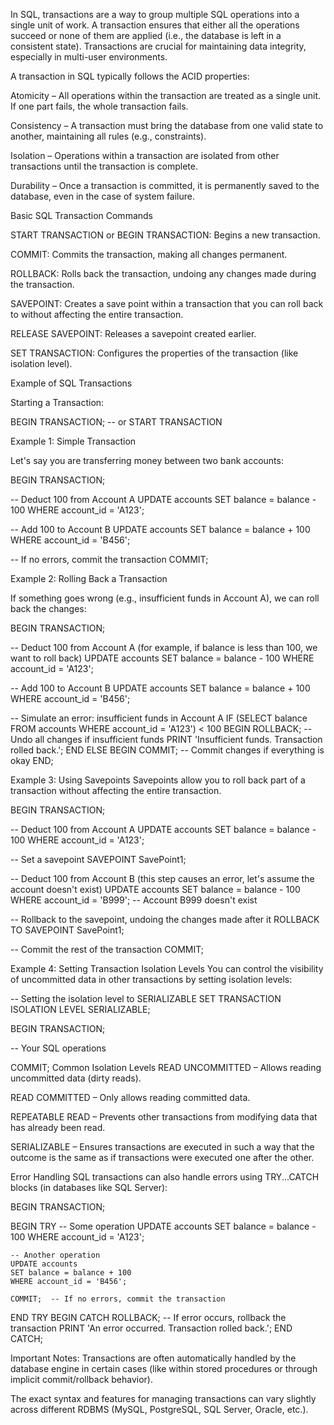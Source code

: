 In SQL, transactions are a way to group multiple SQL operations into a single unit of work. A transaction ensures that either all the operations succeed or none of them are applied (i.e., the database is left in a consistent state). Transactions are crucial for maintaining data integrity, especially in multi-user environments.

A transaction in SQL typically follows the ACID properties:

Atomicity – All operations within the transaction are treated as a single unit. If one part fails, the whole transaction fails.

Consistency – A transaction must bring the database from one valid state to another, maintaining all rules (e.g., constraints).

Isolation – Operations within a transaction are isolated from other transactions until the transaction is complete.

Durability – Once a transaction is committed, it is permanently saved to the database, even in the case of system failure.

Basic SQL Transaction Commands

START TRANSACTION or BEGIN TRANSACTION: Begins a new transaction.

COMMIT: Commits the transaction, making all changes permanent.

ROLLBACK: Rolls back the transaction, undoing any changes made during the transaction.

SAVEPOINT: Creates a save point within a transaction that you can roll back to without affecting the entire transaction.

RELEASE SAVEPOINT: Releases a savepoint created earlier.

SET TRANSACTION: Configures the properties of the transaction (like isolation level).

Example of SQL Transactions

Starting a Transaction:

BEGIN TRANSACTION;  -- or START TRANSACTION

Example 1: Simple Transaction

Let's say you are transferring money between two bank accounts:

BEGIN TRANSACTION;

-- Deduct 100 from Account A
UPDATE accounts
SET balance = balance - 100
WHERE account_id = 'A123';

-- Add 100 to Account B
UPDATE accounts
SET balance = balance + 100
WHERE account_id = 'B456';

-- If no errors, commit the transaction
COMMIT;


Example 2: Rolling Back a Transaction

If something goes wrong (e.g., insufficient funds in Account A), we can roll back the changes:

BEGIN TRANSACTION;

-- Deduct 100 from Account A (for example, if balance is less than 100, we want to roll back)
UPDATE accounts
SET balance = balance - 100
WHERE account_id = 'A123';

-- Add 100 to Account B
UPDATE accounts
SET balance = balance + 100
WHERE account_id = 'B456';

-- Simulate an error: insufficient funds in Account A
IF (SELECT balance FROM accounts WHERE account_id = 'A123') < 100
BEGIN
    ROLLBACK;  -- Undo all changes if insufficient funds
    PRINT 'Insufficient funds. Transaction rolled back.';
END
ELSE
BEGIN
    COMMIT;  -- Commit changes if everything is okay
END;

Example 3: Using Savepoints
Savepoints allow you to roll back part of a transaction without affecting the entire transaction.

BEGIN TRANSACTION;

-- Deduct 100 from Account A
UPDATE accounts
SET balance = balance - 100
WHERE account_id = 'A123';

-- Set a savepoint
SAVEPOINT SavePoint1;

-- Deduct 100 from Account B (this step causes an error, let's assume the account doesn't exist)
UPDATE accounts
SET balance = balance - 100
WHERE account_id = 'B999';  -- Account B999 doesn't exist

-- Rollback to the savepoint, undoing the changes made after it
ROLLBACK TO SAVEPOINT SavePoint1;

-- Commit the rest of the transaction
COMMIT;


Example 4: Setting Transaction Isolation Levels
You can control the visibility of uncommitted data in other transactions by setting isolation levels:

-- Setting the isolation level to SERIALIZABLE
SET TRANSACTION ISOLATION LEVEL SERIALIZABLE;

BEGIN TRANSACTION;

-- Your SQL operations

COMMIT;
Common Isolation Levels
READ UNCOMMITTED – Allows reading uncommitted data (dirty reads).

READ COMMITTED – Only allows reading committed data.

REPEATABLE READ – Prevents other transactions from modifying data that has already been read.

SERIALIZABLE – Ensures transactions are executed in such a way that the outcome is the same as if transactions were executed one after the other.

Error Handling
SQL transactions can also handle errors using TRY...CATCH blocks (in databases like SQL Server):

BEGIN TRANSACTION;

BEGIN TRY
    -- Some operation
    UPDATE accounts
    SET balance = balance - 100
    WHERE account_id = 'A123';
    
    -- Another operation
    UPDATE accounts
    SET balance = balance + 100
    WHERE account_id = 'B456';
    
    COMMIT;  -- If no errors, commit the transaction
END TRY
BEGIN CATCH
    ROLLBACK;  -- If error occurs, rollback the transaction
    PRINT 'An error occurred. Transaction rolled back.';
END CATCH;

Important Notes:
Transactions are often automatically handled by the database engine in certain cases (like within stored procedures or through implicit commit/rollback behavior).

The exact syntax and features for managing transactions can vary slightly across different RDBMS (MySQL, PostgreSQL, SQL Server, Oracle, etc.).
